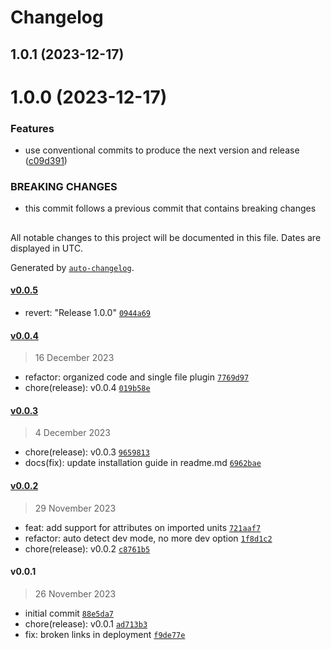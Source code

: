 # Changelog

## 1.0.1 (2023-12-17)

# 1.0.0 (2023-12-17)


### Features

* use conventional commits to produce the next version and release ([c09d391](https://github.com/henryhale/unit.js/commit/c09d391fcc1a37b5a3d60402b138e29735c30c6f))


### BREAKING CHANGES

* this commit follows a previous commit that contains breaking changes

##

All notable changes to this project will be documented in this file. Dates are displayed in UTC.

Generated by [`auto-changelog`](https://github.com/CookPete/auto-changelog).

#### [v0.0.5](https://github.com/henryhale/unit.js/compare/v0.0.4...v0.0.5)

- revert: "Release 1.0.0" [`0944a69`](https://github.com/henryhale/unit.js/commit/0944a69642591326af7092e889685731088e773d)

#### [v0.0.4](https://github.com/henryhale/unit.js/compare/v0.0.3...v0.0.4)

> 16 December 2023

- refactor: organized code and single file plugin [`7769d97`](https://github.com/henryhale/unit.js/commit/7769d976e30a7b80aa3fc31194cfe2cb1346ada4)
- chore(release): v0.0.4 [`019b58e`](https://github.com/henryhale/unit.js/commit/019b58e557e802afc2b7785a99b76989f07bd0ff)

#### [v0.0.3](https://github.com/henryhale/unit.js/compare/v0.0.2...v0.0.3)

> 4 December 2023

- chore(release): v0.0.3 [`9659813`](https://github.com/henryhale/unit.js/commit/9659813f989b92192e1a0e063e5576eb28ef5d9e)
- docs(fix): update installation guide in readme.md [`6962bae`](https://github.com/henryhale/unit.js/commit/6962bae166f0b58643c946c1817ab38ae1c9f5d6)

#### [v0.0.2](https://github.com/henryhale/unit.js/compare/v0.0.1...v0.0.2)

> 29 November 2023

- feat: add support for attributes on imported units [`721aaf7`](https://github.com/henryhale/unit.js/commit/721aaf7a10f6ca1a1efbf291db5f5ee01799d68a)
- refactor: auto detect dev mode, no more dev option [`1f8d1c2`](https://github.com/henryhale/unit.js/commit/1f8d1c2d3348cd2f4d2d311ec1af8ff5f2010131)
- chore(release): v0.0.2 [`c8761b5`](https://github.com/henryhale/unit.js/commit/c8761b507eb17f537cbbd0ddb55d04413550a004)

#### v0.0.1

> 26 November 2023

- initial commit [`88e5da7`](https://github.com/henryhale/unit.js/commit/88e5da7adbc765e4a2e7c190ae4223c0e239c0cf)
- chore(release): v0.0.1 [`ad713b3`](https://github.com/henryhale/unit.js/commit/ad713b3df6cec42ea217214dbe1058a49d7d0350)
- fix: broken links in deployment [`f9de77e`](https://github.com/henryhale/unit.js/commit/f9de77eb49a871b0e887d75949db6f0bd1519d4e)
